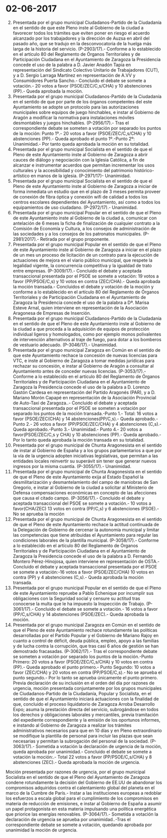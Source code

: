 # 02-06-2017

2. Presentada por el grupo municipal Ciudadanos-Partido de la Ciudadanía en el sentido de que este Pleno inste al Gobierno de la ciudad a favorecer todos los trámites que eviten poner en riesgo el acuerdo alcanzado por los trabajadores y la dirección de Auzsa en abril del pasado año, que se tradujo en la desconvocatoria de la huelga más larga de la historia del servicio. (P-2903/17).- Conforme a lo establecido en el artículo 80 del Reglamento de Órganos Territoriales y de Participación Ciudadana en el Ayuntamiento de Zaragoza la Presidencia concede el uso de la palabra a D. Javier Anadón Tapia en representación del Sindicato Colectivo Unitario de Trabajadores (CUT), y a D. Sergio Larraga Martínez en representación de A.VV y Consumidores Puerta Sancho.- Concluido el debate se somete a votación.- 20 votos a favor (PSOE/ZEC/C,s/CHA) y 10 abstenciones (PP).- Queda aprobada la moción.
3. Presentada por el grupo municipal Ciudadanos-Partido de la Ciudadanía en el sentido de que por parte de los órganos competentes del este Ayuntamiento se adopte un protocolo para las autorizaciones municipales sobre equipos de juego hinchables, e instar al Gobierno de Aragón a modificar la normativa para instalaciones móviles desmontables y juegos hinchables. (P-2956/17).- Tras el correspondiente debate se someten a votación por separado los puntos de la moción: Punto 1º.- 20 votos a favor (PSOE/ZEC/C,s/CHA) y 10 abstenciones (PP).- Queda aprobado el punto 1º.-Punto 2º: Unanimidad.- Por tanto queda aprobada la moción en su totalidad.
4. Presentada por el grupo municipal Socialista en el sentido de que el Pleno de este Ayuntamiento inste al Gobierno de Zaragoza a abrir cauces de diálogo y negociación con la Iglesia Católica, a fin de alcanzar e instrumentar acuerdos que permitan incrementar los usos culturales y la accesibilidad y conocimiento del patrimonio histórico-artístico en manos de la iglesia. (P-2971/17)- Unanimidad.
5. Presentada por el grupo municipal Socialista en el sentido de que el Pleno de este Ayuntamiento inste al Gobierno de Zaragoza a iniciar de forma inmediata un estudio que en el plazo de 3 meses permita proveer de conexión de fibra óptica y conexión wifi de calidad a todos los centros escolares dependientes del Ayuntamiento, así como a todos los equipamientos de uso ciudadano. (P-2972/17).- Unanimidad.
6. Presentada por el grupo municipal Popular en el sentido de que el Pleno de este Ayuntamiento inste al Gobierno de la ciudad a, comunicar con antelación de 6 meses la ficha de finalización de cualquier contrato a la Comisión de Economía y Cultura, a los consejos de administración de las sociedades y a los consejos de los patronatos municipales. (P-2981/2017).- Retirada por el grupo proponente.
7. Presentada por el grupo municipal Popular en el sentido de que el Pleno de este Ayuntamiento inste al Gobierno de Zaragoza a iniciar en el plazo de un mes un proceso de licitación de un contrato para la ejecución de actuaciones de mejora en el viario público municipal, que respete la legalidad vigente, la concurrencia competitiva y la igualdad de trato entre empresas. (P-3009/17).- Concluido el debate y aceptada transaccional presentada por el PSOE se somete a votación: 19 votos a favor (PP/PSOE/C,s) y 10 votos en contra (ZEC/CHA).- Queda aprobada la moción transada.- Concluidos el debate y votación de la moción y conforme a lo establecido en el artículo 80 del Reglamento de Órganos Territoriales y de Participación Ciudadana en el Ayuntamiento de Zaragoza la Presidencia concede el uso de la palabra a Dª. Marisa Esteve Arnal, quien interviene en representación de la Asociación Aragonesa de Empresas de Inserción.
8. Presentada por el grupo municipal Ciudadanos-Partido de la Ciudadanía en el sentido de que el Pleno de este Ayuntamiento inste al Gobierno de la ciudad a que proceda a la adquisición de equipos de protección individual ligeros y homologados, como por ejemplo monos polivalentes de intervención alternativos al traje de fuego, para dotar a los bomberos de vestuario adecuado. (P-3046/17).- Unanimidad.
9. Presentada por el grupo municipal Zaragoza en Común en el sentido de que este Ayuntamiento rechace la concesión de nuevas licencias para VTC, e inste al Gobierno de Zaragoza a tomar medidas jurídicas para rechazar su concesión, e instar al Gobierno de Aragón a consultar al Ayuntamiento antes de conceder nuevas licencias. (P-3053/17).- Conforme a lo establecido en el artículo 80 del Reglamento de Órganos Territoriales y de Participación Ciudadana en el Ayuntamiento de Zaragoza la Presidencia concede el uso de la palabra a D. Lorenzo Gastón Cardesa en representación del Partido Aragonés (PAR), y a D. Mariano Morón Capapé en representación de la Asociación Provincial de Auto-Taxi de Zaragoza..- Concluido el debate y aceptada transaccional presentada por el PSOE se someten a votación por separado los puntos de la moción transada.-Punto 1.- Total: 16 votos a favor (PSOE/ZEC(CHA) y 14 abstenciones(PP/C,s).- Queda aprobado.- Punto 2.- 26 votos a favor (PP/PSOE/ZEC/CHA) y 4 abstenciones (C,s).- Queda aprobado.-Punto 3.- Unanimidad.- Punto 4.- 20 votos a favor(PSOE/ZEC/C,s y CHA) y 10 abstenciones (PP).- Queda aprobado.- Por lo tanto queda aprobada la moción transada en su totalidad.
10. Presentada por el grupo municipal de Chunta Aragonesista en el sentido de instar al Gobierno de España y a los grupos parlamentarios a que por la vía de la urgencia adopten iniciativas legislativas, que permitan a las entidades locales reinvertir su superávit sin tener que generar nuevos ingresos por la misma cuantía. (P-3055/17).- Unanimidad.
11. Presentada por el grupo municipal de Chunta Aragonesista en el sentido de que el Pleno de este Ayuntamiento exija al Estado Español la desmilitarización y desmantelamiento del campo de maniobras de San Gregorio, e instar al Gobierno de la ciudad a solicitar al Ministerio de Defensa compensaciones económicas en concepto de las afecciones que causa el citado campo. (P-3056/17).- Concluido el debate y aceptada transaccional del PSOE se somete a votación.- 10 votos a favor(CHA/ZEC) 13 votos en contra (PP/C,s) y 6 abstenciones (PSOE).- No se aprueba la moción
12. Presentada por el grupo municipal de Chunta Aragonesista en el sentido de que el Pleno de este Ayuntamiento rechace la actitud continuada de la Delegación de Gobierno de cercenar la autonomía municipal y limitar las competencias que tiene atribuidas el Ayuntamiento para regular las condiciones laborales de la plantilla municipal. (P-3058/17).- Conforme a lo establecido en el artículo 80 del Reglamento de Órganos Territoriales y de Participación Ciudadana en el Ayuntamiento de Zaragoza la Presidencia concede el uso de la palabra a D. Fernando Montero Pérez-Hinojosa, quien interviene en representación de OSTA.- Concluido el debate y aceptada transaccional presentada por el PSOE se somete a votación:-16 votos a favor (PSOE/ZEC/CHA) 10 votos en contra (PP) y 4 abstenciones (C,s).- Queda aprobada la moción transada.
13. Presentada por el grupo municipal Popular en el sentido de que el Pleno de este Ayuntamiento repruebe a Pablo Echenique por incumplir sus obligaciones con la Seguridad social y censure su actitud tras conocerse la multa que le ha impuesto la Inspección de Trabajo. (P-3061/17).- Concluido el debate se somete a votación.- 16 votos a favor (PP/C,s/CHA) y 14 abstenciones (PSOE/ZEC).- Queda aprobada la moción.
14. Presentada por el grupo municipal Zaragoza en Común en el sentido de que el Pleno de este Ayuntamiento rechace rotundamente las políticas desarrolladas por el Partido Popular y el Gobierno de Mariano Rajoy en cuanto a control de déficit, deuda pública, empleo, apoyo a las familias y de lucha contra la corrupción, que tras casi 6 años de gestión se han demostrado fracasadas. (P-3062/17).- Tras el correspondiente debate se someten a votación por separado los puntos de la moción.-Punto Primero: 20 votos a favor (PSOE/ZEC/C,s/CHA) y 10 votos en contra (PP).- Queda aprobado el punto primero.- Punto Segundo: 10 votos a favor (ZEC/CHA) y 20 votos en contra (PP/PSOE/C,s).- No se aprueba el punto segundo.- Por lo tanto se aprueba únicamente el punto primero.
Previa declaración de su inclusión en el orden del día por razones de urgencia, moción presentada conjuntamente por los grupos municipales de Ciudadanos-Partido de la Ciudadanía, Popular y Socialista, en el sentido de que el Ayuntamiento iniciará actuaciones con la finalidad de que, concluido el proceso liquidatorio de Zaragoza Arroba Desarrollo Expo; asuma la prestación directa del servicio, subrogándose en todos los derechos y obligaciones laborales y mercantiles, previa tramitación del expediente correspondiente y la emisión de los oportunos informes, e instando al Gobierno de Zaragoza a realizar los trámites administrativos necesarios para que en 10 días y en Pleno extraordinario se modifique la plantilla de personal para incluir las plazas que sean necesarias y permitan la subrogación del personal de la sociedad. (P-3063/17).- Sometida a votación la declaración de urgencia de la moción, queda aprobada por unanimidad.- Concluido el debate se somete a votación la moción:.- Total 22 votos a favor (PP/PSOE/C,s/CHA) y 8 abstenciones (ZEC).- Queda aprobada la moción de urgencia.

Moción presentada por razones de urgencia, por el grupo municipal Socialista en el sentido de que el Pleno del Ayuntamiento de Zaragoza condene rotundamente la decisión del Gobierno de EE.UU de abandonar los compromisos adquiridos contra el calentamiento global del planeta en el marco de la Cumbre de París.- Instar a las instituciones europeas a redoblar los esfuerzos a escala global para el cumplimiento de los compromisos en materia de reducción de emisiones, e instar al Gobierno de España a asumir un papel protagonista en esta materia impulsando una política energética que priorice las energías renovables. (P-3064/17).- Sometida a votación la declaración de urgencia se aprueba por unanimidad..-Tras el correspondiente debate se somete a votación, quedando aprobada por unanimidad la moción de urgencia.
